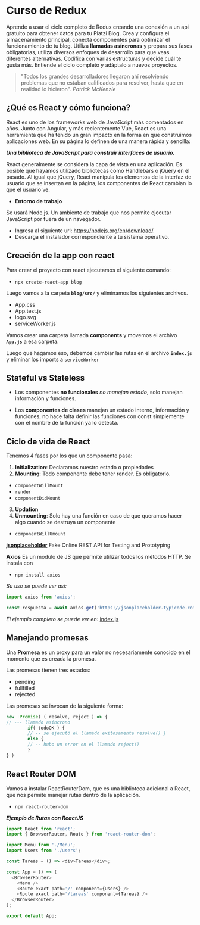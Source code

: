 # Curso de Redux

Aprende a usar el ciclo completo de Redux creando una conexión a un api gratuito para obtener datos para tu Platzi Blog. Crea y configura el almacenamiento principal, conecta componentes para optimizar el funcionamiento de tu blog. Utiliza **llamadas asíncronas** y prepara sus fases obligatorias, utiliza diversos enfoques de desarrollo para que veas diferentes alternativas. Codifica con varias estructuras y decide cuál te gusta más. Entiende el ciclo completo y adáptalo a nuevos proyectos. 

> "Todos los grandes desarrolladores llegaron ahí resolviendo problemas que no estaban calificados para resolver, hasta que en realidad lo hicieron". _Patrick McKenzie_ 


## ¿Qué es React y cómo funciona?

React es uno de los frameworks web de JavaScript más comentados en años. Junto con Angular, y más recientemente Vue, React es una herramienta que ha tenido un gran impacto en la forma en que construimos aplicaciones web. En su página lo definen de una manera rápida y sencilla:

**_Una biblioteca de JavaScript para construir interfaces de usuario._**

React generalmente se considera la capa de vista en una aplicación. Es posible que hayamos utilizado bibliotecas como Handlebars o jQuery en el pasado. Al igual que jQuery, React manipula los elementos de la interfaz de usuario que se insertan en la página, los componentes de React cambian lo que el usuario ve.


- **Entorno de trabajo**

Se usará Node.js. Un ambiente de trabajo que nos permite ejecutar JavaScript por fuera de un navegador.

- Ingresa al siguiente url: https://nodejs.org/en/download/
- Descarga el instalador correspondiente a tu sistema operativo.


## Creación de la app con react

Para crear el proyecto con react ejecutamos el siguiente comando:

- `npx create-react-app blog`

Luego vamos a la carpeta **`blog/src/`** y eliminamos los siguientes archivos.
- App.css
- App.test.js
- logo.svg
- serviceWorker.js

Vamos crear una carpeta llamada **components** y movemos el archivo **`App.js`** a esa carpeta.

Luego que hagamos eso, debemos cambiar las rutas en el archivo **`index.js`** y eliminar los imports a `serviceWorker`


## Stateful vs Stateless

- Los componentes **no funcionales** _no manejan estado_, solo manejan información y funciones.

- Los **componentes de clases** manejan un estado interno, información y funciones, no hace falta definir las funciones con const simplemente con el nombre de la función ya lo detecta.


## Ciclo de vida de React

Tenemos 4 fases por los que un componente pasa:

1. **Initialization**: Declaramos nuestro estado o propiedades
2. **Mounting**: Todo componente debe tener render. Es obligatorio. 
  - `componentWillMount`
  - `render`
  - `componentDidMount`
3. **Updation**
4. **Unmounting**: Solo hay una función en caso de que queramos hacer algo cuando se destruya un componente
  - `componentWillUmount`


[**jsonplaceholder**](https://jsonplaceholder.typicode.com/) Fake Online REST API for Testing and Prototyping 

**Axios** Es un modulo de JS que permite utilizar todos los métodos HTTP. Se instala con 

- `npm install axios`

_Su uso se puede ver así:_

```js
import axios from 'axios';

const respuesta = await axios.get('https://jsonplaceholder.typicode.com/users');
```

_El ejemplo completo se puede ver en:_ [index.js](blog/src/components/users/index.js)

## Manejando promesas

Una **Promesa** es un proxy para un valor no necesariamente conocido en el momento que es creada la promesa.

Las promesas tienen tres estados:
- pending
- fullfilled
- rejected

Las promesas se invocan de la siguiente forma:

```js
new  Promise( ( resolve, reject ) => {
// --- llamado asíncrono 
        if( todoOK ) { 
        // -- se ejecutó el llamado exitosamente resolve() }
        else { 
        // -- hubo un error en el llamado reject() 
        } 
} )
```


## React Router DOM

Vamos a instalar ReactRouterDom, que es una biblioteca adicional a React, que nos permite manejar rutas dentro de la aplicación.

- `npm react-router-dom`


**_Ejemplo de Rutas con ReactJS_**

```js
import React from 'react';
import { BrowserRouter, Route } from 'react-router-dom';

import Menu from './Menu';
import Users from './users';

const Tareas = () => <div>Tareas</div>;

const App = () => (
  <BrowserRouter>
    <Menu />
    <Route exact path='/' component={Users} />
    <Route exact path='/tareas' component={Tareas} />
  </BrowserRouter>
);

export default App;
```


